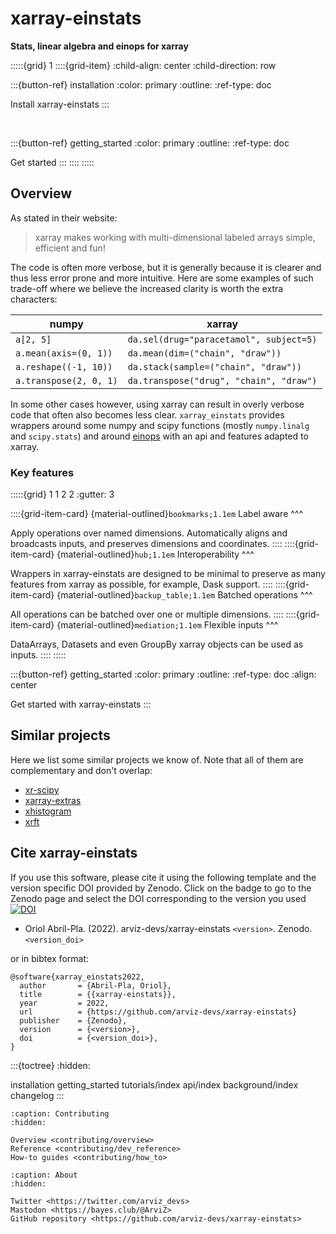 # xarray-einstats

**Stats, linear algebra and einops for xarray**


:::::{grid} 1
::::{grid-item}
:child-align: center
:child-direction: row

:::{button-ref} installation
:color: primary
:outline:
:ref-type: doc

Install xarray-einstats
:::

&emsp;

:::{button-ref} getting_started
:color: primary
:outline:
:ref-type: doc

Get started
:::
::::
:::::


## Overview
As stated in their website:

> xarray makes working with multi-dimensional labeled arrays simple, efficient and fun!

The code is often more verbose, but it is generally because it is clearer and thus less error prone
and more intuitive.
Here are some examples of such trade-off where we believe the increased clarity is worth
the extra characters:


|  numpy  |  xarray  |
|---------|----------|
| `a[2, 5]` | `da.sel(drug="paracetamol", subject=5)` |
| `a.mean(axis=(0, 1))` | `da.mean(dim=("chain", "draw"))` |
| `a.reshape((-1, 10))`  | `da.stack(sample=("chain", "draw"))` |
| `a.transpose(2, 0, 1)` | `da.transpose("drug", "chain", "draw")` |

In some other cases however, using xarray can result in overly verbose code
that often also becomes less clear. `xarray_einstats` provides wrappers
around some numpy and scipy functions (mostly `numpy.linalg` and `scipy.stats`)
and around [einops](https://einops.rocks/) with an api and features adapted to xarray.
### Key features

:::::{grid} 1 1 2 2
:gutter: 3

::::{grid-item-card}
{material-outlined}`bookmarks;1.1em` Label aware
^^^

Apply operations over named dimensions.
Automatically aligns and broadcasts inputs,
and preserves dimensions and coordinates.
::::
::::{grid-item-card}
{material-outlined}`hub;1.1em` Interoperability
^^^

Wrappers in xarray-einstats are designed to be minimal
to preserve as many features from xarray as possible,
for example, Dask support.
::::
::::{grid-item-card}
{material-outlined}`backup_table;1.1em` Batched operations
^^^

All operations can be batched over one or multiple dimensions.
::::
::::{grid-item-card}
{material-outlined}`mediation;1.1em` Flexible inputs
^^^

DataArrays, Datasets and even GroupBy xarray objects can
be used as inputs.
::::
:::::

:::{button-ref} getting_started
:color: primary
:outline:
:ref-type: doc
:align: center

Get started with xarray-einstats
:::

## Similar projects
Here we list some similar projects we know of. Note that all of
them are complementary and don't overlap:
* [xr-scipy](https://xr-scipy.readthedocs.io/en/latest/index.html)
* [xarray-extras](https://xarray-extras.readthedocs.io/en/latest/)
* [xhistogram](https://xhistogram.readthedocs.io/en/latest/)
* [xrft](https://xrft.readthedocs.io/en/latest/)

## Cite xarray-einstats
If you use this software, please cite it using the following template and the version
specific DOI provided by Zenodo. Click on the badge to go to the Zenodo page
and select the DOI corresponding to the version you used
[![DOI](https://zenodo.org/badge/DOI/10.5281/zenodo.5895451.svg)](https://doi.org/10.5281/zenodo.5895451)

* Oriol Abril-Pla. (2022). arviz-devs/xarray-einstats `<version>`. Zenodo. `<version_doi>`

or in bibtex format:

```none
@software{xarray_einstats2022,
  author       = {Abril-Pla, Oriol},
  title        = {{xarray-einstats}},
  year         = 2022,
  url          = {https://github.com/arviz-devs/xarray-einstats}
  publisher    = {Zenodo},
  version      = {<version>},
  doi          = {<version_doi>},
}
```

:::{toctree}
:hidden:

installation
getting_started
tutorials/index
api/index
background/index
changelog
:::

```{toctree}
:caption: Contributing
:hidden:

Overview <contributing/overview>
Reference <contributing/dev_reference>
How-to guides <contributing/how_to>
```

```{toctree}
:caption: About
:hidden:

Twitter <https://twitter.com/arviz_devs>
Mastodon <https://bayes.club/@ArviZ>
GitHub repository <https://github.com/arviz-devs/xarray-einstats>
```
